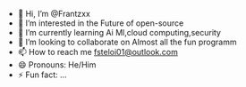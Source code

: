 - 👋 Hi, I’m @Frantzxx
- 👀 I’m interested in the Future of open-source 
- 🌱 I’m currently learning Ai Ml,cloud computing,security
- 💞️ I’m looking to collaborate on Almost all the fun programm
- 📫 How to reach me fsteloi01@outlook.com
- 😄 Pronouns: He/Him
- ⚡ Fun fact: ...

<!---
Frantzxx/Frantzxx is a ✨ special ✨ repository because its `README.md` (this file) appears on your GitHub profile.
You can click the Preview link to take a look at your changes.
--->
